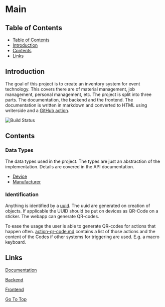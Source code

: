 # Main

## Table of Contents

- [Table of Contents](#table-of-contents)
- [Introduction](#introduction)
- [Contents](#contents)
- [Links](#links)

## Introduction

The goal of this project is to create an inventory system for event 
technology. This covers there are of material management, job management, 
personal management, etc.
The project is split into three parts. The documentation, the backend and 
the frontend. The documentation is written in markdown and converted to HTML 
using writerside and a [GitHub action][action-link].

![Build Status][action-badge]

[//]: # (Todo: add badges for other repos)

## Contents

### Data Types

The data types used in the project. The types are just an abstraction of the
implementation. Details are covered in the API documentation.

- [Device](device.md)
- [Manufacturer](manufacturer.md)

### Identification

Anything is identified by a [uuid](https://en.wikipedia.org/wiki/Universally_unique_identifier). 
The uuid are generated on creation of objects. If applicable the UUID should 
be put on devices as QR-Code on a sticker. The webapp can generate QR-codes.

To ease the usage the user is able to generate QR-codes for actions that 
happen often. [action-qr-code.md](action-qr-code.topic) contains a list of 
those actions and the content of the Codes if other systems for triggering 
are used. E.g. a macro keyboard.


## Links

[Documentation](https://github.com/AnEventTechInventory/Documentation)

[Backend](https://github.com/AnEventTechInventory/Backend)

[Frontend](https://github.com/AnEventTechInventory/Frontend)

[Go To Top](#table-of-contents)

[action-link]: https://github.com/AnEventTechInventory/Documentation/blob/main/.github/workflows/build.yml
[action-badge]: https://github.com/AnEventTechInventory/Documentation/actions/workflows/build.yml/badge.svg
